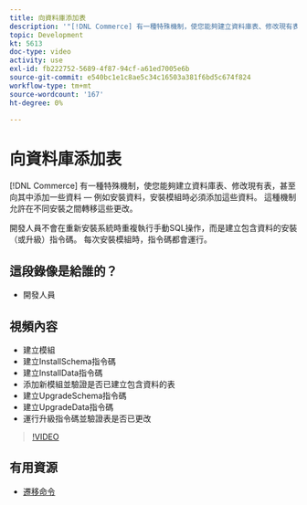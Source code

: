 ```yaml
---
title: 向資料庫添加表
description: '"[!DNL Commerce] 有一種特殊機制，使您能夠建立資料庫表、修改現有表，甚至向其中添加一些資料。」'
topic: Development
kt: 5613
doc-type: video
activity: use
exl-id: fb222752-5689-4f87-94cf-a61ed7005e6b
source-git-commit: e540bc1e1c8ae5c34c16503a381f6bd5c674f824
workflow-type: tm+mt
source-wordcount: '167'
ht-degree: 0%

---
```


# 向資料庫添加表

[!DNL Commerce] 有一種特殊機制，使您能夠建立資料庫表、修改現有表，甚至向其中添加一些資料 — 例如安裝資料，安裝模組時必須添加這些資料。 這種機制允許在不同安裝之間轉移這些更改。

開發人員不會在重新安裝系統時重複執行手動SQL操作，而是建立包含資料的安裝（或升級）指令碼。 每次安裝模組時，指令碼都會運行。

## 這段錄像是給誰的？

- 開發人員

## 視頻內容

- 建立模組
- 建立InstallSchema指令碼
- 建立InstallData指令碼
- 添加新模組並驗證是否已建立包含資料的表
- 建立UpgradeSchema指令碼
- 建立UpgradeData指令碼
- 運行升級指令碼並驗證表是否已更改

>[!VIDEO](https://video.tv.adobe.com/v/35791?quality=12&learn=on)

## 有用資源

- [遷移命令](https://devdocs.magento.com/guides/v2.4/extension-dev-guide/declarative-schema/migration-commands.html)
